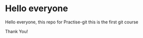 # Hello everyone 
Hello everyone, this repo for Practise-git
this is the first git course

Thank You!
